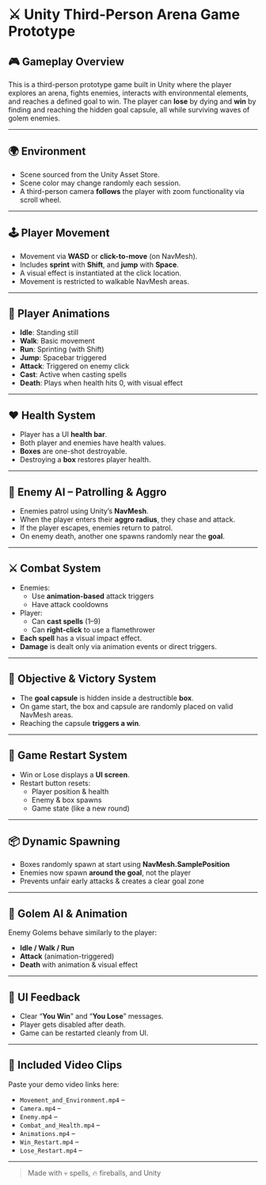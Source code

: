 # ⚔️ Unity Third-Person Arena Game Prototype

## 🎮 Gameplay Overview

This is a third-person prototype game built in Unity where the player explores an arena, fights enemies, interacts with environmental elements, and reaches a defined goal to win. The player can **lose** by dying and **win** by finding and reaching the hidden goal capsule, all while surviving waves of golem enemies.

---

## 🌍 Environment

- Scene sourced from the Unity Asset Store.
- Scene color may change randomly each session.
- A third-person camera **follows** the player with zoom functionality via scroll wheel.

---

## 🕹️ Player Movement

- Movement via **WASD** or **click-to-move** (on NavMesh).
- Includes **sprint** with **Shift**, and **jump** with **Space**.
- A visual effect is instantiated at the click location.
- Movement is restricted to walkable NavMesh areas.

---

## 🧍 Player Animations

- **Idle**: Standing still
- **Walk**: Basic movement
- **Run**: Sprinting (with Shift)
- **Jump**: Spacebar triggered
- **Attack**: Triggered on enemy click
- **Cast**: Active when casting spells
- **Death**: Plays when health hits 0, with visual effect

---

## ❤️ Health System

- Player has a UI **health bar**.
- Both player and enemies have health values.
- **Boxes** are one-shot destroyable.
- Destroying a **box** restores player health.

---

## 👾 Enemy AI – Patrolling & Aggro

- Enemies patrol using Unity’s **NavMesh**.
- When the player enters their **aggro radius**, they chase and attack.
- If the player escapes, enemies return to patrol.
- On enemy death, another one spawns randomly near the **goal**.

---

## ⚔️ Combat System

- Enemies:
  - Use **animation-based** attack triggers
  - Have attack cooldowns
- Player:
  - Can **cast spells** (1–9)
  - Can **right-click** to use a flamethrower
- **Each spell** has a visual impact effect.
- **Damage** is dealt only via animation events or direct triggers.

---

## 🎯 Objective & Victory System

- The **goal capsule** is hidden inside a destructible **box**.
- On game start, the box and capsule are randomly placed on valid NavMesh areas.
- Reaching the capsule **triggers a win**.

---

## 🔁 Game Restart System

- Win or Lose displays a **UI screen**.
- Restart button resets:
  - Player position & health
  - Enemy & box spawns
  - Game state (like a new round)

---

## 📦 Dynamic Spawning

- Boxes randomly spawn at start using **NavMesh.SamplePosition**
- Enemies now spawn **around the goal**, not the player
- Prevents unfair early attacks & creates a clear goal zone

---

## 🧱 Golem AI & Animation

Enemy Golems behave similarly to the player:

- **Idle / Walk / Run**
- **Attack** (animation-triggered)
- **Death** with animation & visual effect

---

## 🧾 UI Feedback

- Clear “**You Win**” and “**You Lose**” messages.
- Player gets disabled after death.
- Game can be restarted cleanly from UI.

---

## 🎥 Included Video Clips

Paste your demo video links here:

- `Movement_and_Environment.mp4` –  
- `Camera.mp4` –  
- `Enemy.mp4` –  
- `Combat_and_Health.mp4` –  
- `Animations.mp4` –  
- `Win_Restart.mp4` –  
- `Lose_Restart.mp4` –  

---

> Made with 💀 spells, 🔥 fireballs, and Unity